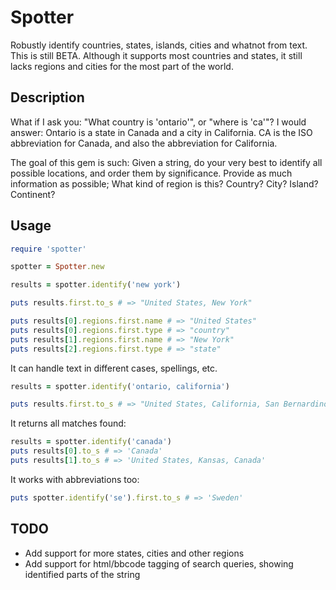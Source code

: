 
# Spotter

Robustly identify countries, states, islands, cities and whatnot from text. This is still BETA. Although it supports most countries and states, it still lacks regions and cities for the most part of the world. 

## Description

What if I ask you: "What country is 'ontario'", or "where is 'ca'"? I would answer: Ontario is a state in Canada and a city in California. CA is the ISO abbreviation for Canada, and also the abbreviation for California.

The goal of this gem is such: Given a string, do your very best to identify all possible locations, and order them by significance. Provide as much information as possible; What kind of region is this? Country? City? Island? Continent?

## Usage

```ruby
require 'spotter'

spotter = Spotter.new

results = spotter.identify('new york')

puts results.first.to_s # => "United States, New York"

puts results[0].regions.first.name # => "United States"
puts results[0].regions.first.type # => "country"
puts results[1].regions.first.name # => "New York"
puts results[2].regions.first.type # => "state"
```

It can handle text in different cases, spellings, etc.

```ruby
results = spotter.identify('ontario, california')

puts results.first.to_s # => "United States, California, San Bernardino, Ontario"
```

It returns all matches found:

```ruby
results = spotter.identify('canada')
puts results[0].to_s # => 'Canada'
puts results[1].to_s # => 'United States, Kansas, Canada'
```

It works with abbreviations too:

```ruby
puts spotter.identify('se').first.to_s # => 'Sweden'
```

## TODO

* Add support for more states, cities and other regions
* Add support for html/bbcode tagging of search queries, showing identified parts of the string 
